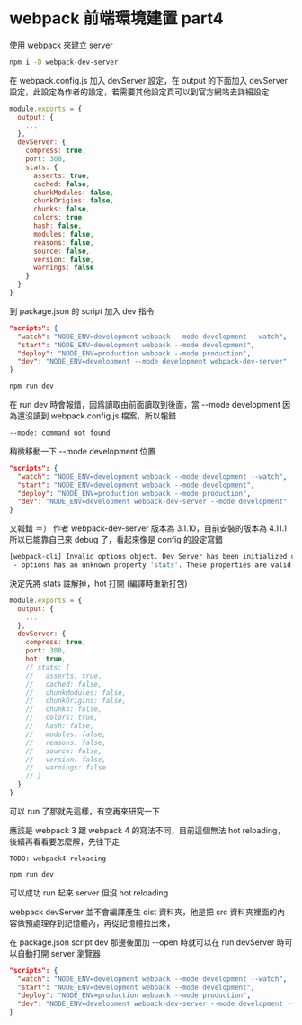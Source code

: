 # webpack 前端環境建置 part4

使用 webpack 來建立 server

```sh
npm i -D webpack-dev-server
```

在 webpack.config.js 加入 devServer 設定，在 output 的下面加入 devServer 設定，此設定為作者的設定，若需要其他設定頁可以到官方網站去詳細設定

```js
module.exports = {
  output: {
    ...
  },
  devServer: {
    compress: true,
    port: 300,
    stats: {
      asserts: true,
      cached: false,
      chunkModules: false,
      chunkOrigins: false,
      chunks: false,
      colors: true,
      hash: false,
      modules: false,
      reasons: false,
      source: false,
      version: false,
      warnings: false
    }
  }
}
```

到 package.json 的 script 加入 dev 指令

```json
"scripts": {
  "watch": "NODE_ENV=development webpack --mode development --watch",
  "start": "NODE_ENV=development webpack --mode development",
  "deploy": "NODE_ENV=production webpack --mode production",
  "dev": "NODE_ENV=development --mode development webpack-dev-server"
}
```

```sh
npm run dev
```

在 run dev 時會報錯，因爲讀取由前面讀取到後面，當 --mode development 因為還沒讀到 webpack.config.js 檔案，所以報錯

```sh
--mode: command not found
```

稍微移動一下 --mode development 位置

```json
"scripts": {
  "watch": "NODE_ENV=development webpack --mode development --watch",
  "start": "NODE_ENV=development webpack --mode development",
  "deploy": "NODE_ENV=production webpack --mode production",
  "dev": "NODE_ENV=development webpack-dev-server --mode development"
}
```

又報錯 ＝） 作者 webpack-dev-server 版本為 3.1.10，目前安裝的版本為 4.11.1 所以已能靠自己來 debug 了，看起來像是 config 的設定寫錯

```sh
[webpack-cli] Invalid options object. Dev Server has been initialized using an options object that does not match the API schema.
 - options has an unknown property 'stats'. These properties are valid:
```

決定先將 stats 註解掉，hot 打開 (編譯時重新打包)

```js
module.exports = {
  output: {
    ...
  },
  devServer: {
    compress: true,
    port: 300,
    hot: true,
    // stats: {
    //   asserts: true,
    //   cached: false,
    //   chunkModules: false,
    //   chunkOrigins: false,
    //   chunks: false,
    //   colors: true,
    //   hash: false,
    //   modules: false,
    //   reasons: false,
    //   source: false,
    //   version: false,
    //   warnings: false
    // }
  }
}
```

可以 run 了那就先這樣，有空再來研究一下

應該是 webpack 3 跟 webpack 4 的寫法不同，目前這個無法 hot reloading，後續再看看要怎麼解，先往下走

```
TODO: webpack4 reloading
```

```sh
npm run dev
```

可以成功 run 起來 server 但沒 hot reloading

webpack devServer 並不會編譯產生 dist 資料夾，他是把 src 資料夾裡面的內容做預處理存到記憶體內，再從記憶體拉出來，


在 package.json script dev 那邊後面加 --open 時就可以在 run devServer 時可以自動打開 server 瀏覽器

```json
"scripts": {
  "watch": "NODE_ENV=development webpack --mode development --watch",
  "start": "NODE_ENV=development webpack --mode development",
  "deploy": "NODE_ENV=production webpack --mode production",
  "dev": "NODE_ENV=development webpack-dev-server --mode development --open"
}
```
